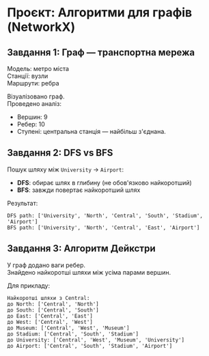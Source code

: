 # Проєкт: Алгоритми для графів (NetworkX)

## Завдання 1: Граф — транспортна мережа

Модель: метро міста  
Станції: вузли  
Маршрути: ребра

Візуалізовано граф.  
Проведено аналіз:
- Вершин: 9
- Ребер: 10
- Ступені: центральна станція — найбільш з'єднана.

## Завдання 2: DFS vs BFS

Пошук шляху між `University` → `Airport`:
- **DFS**: обирає шлях в глибину (не обов'язково найкоротший)
- **BFS**: завжди повертає найкоротший шлях

 Результат:
```
DFS path: ['University', 'North', 'Central', 'South', 'Stadium', 'Airport']
BFS path: ['University', 'North', 'Central', 'East', 'Airport']
```


## Завдання 3: Алгоритм Дейкстри

У граф додано ваги ребер.  
Знайдено найкоротші шляхи між усіма парами вершин.
 
Для прикладу:
```
Найкоротші шляхи з Central:
до North: ['Central', 'North']
до South: ['Central', 'South']
до East: ['Central', 'East']
до West: ['Central', 'West']
до Museum: ['Central', 'West', 'Museum']
до Stadium: ['Central', 'South', 'Stadium']
до University: ['Central', 'West', 'Museum', 'University']
до Airport: ['Central', 'South', 'Stadium', 'Airport']
```